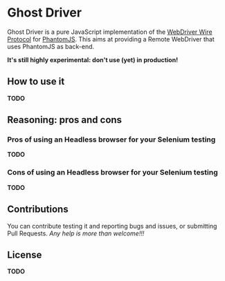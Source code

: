 # Ghost Driver

Ghost Driver is a pure JavaScript implementation of the [WebDriver Wire Protocol](http://code.google.com/p/selenium/wiki/JsonWireProtocol) for [PhantomJS](http://phantomjs.org/).
This aims at providing a Remote WebDriver that uses PhantomJS as back-end.

**It's still highly experimental: don't use (yet) in production!**

## How to use it
**TODO**

## Reasoning: pros and cons

### Pros of using an Headless browser for your Selenium testing
**TODO**

### Cons of using an Headless browser for your Selenium testing
**TODO**

## Contributions

You can contribute testing it and reporting bugs and issues, or submitting Pull Requests.
_Any help is more than welcome!!!_

## License
**TODO**